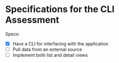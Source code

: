 # Specifications for the CLI Assessment

Specs:
- [X] Have a CLI for interfacing with the application
- [ ] Pull data from an external source
- [ ] Implement both list and detail views
